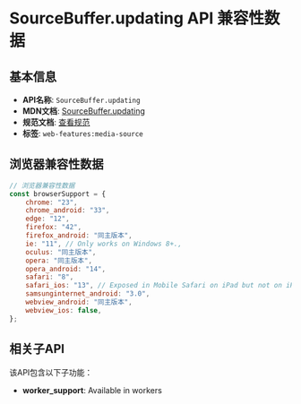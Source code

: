 # SourceBuffer.updating API 兼容性数据

## 基本信息

- **API名称**: `SourceBuffer.updating`
- **MDN文档**: [SourceBuffer.updating](https://developer.mozilla.org/docs/Web/API/SourceBuffer/updating)
- **规范文档**: [查看规范](https://w3c.github.io/media-source/#dom-sourcebuffer-updating)
- **标签**: `web-features:media-source`

## 浏览器兼容性数据

```javascript
// 浏览器兼容性数据
const browserSupport = {
    chrome: "23",
    chrome_android: "33",
    edge: "12",
    firefox: "42",
    firefox_android: "同主版本",
    ie: "11", // Only works on Windows 8+.,
    oculus: "同主版本",
    opera: "同主版本",
    opera_android: "14",
    safari: "8",
    safari_ios: "13", // Exposed in Mobile Safari on iPad but not on iPhone.,
    samsunginternet_android: "3.0",
    webview_android: "同主版本",
    webview_ios: false,
};

```

## 相关子API

该API包含以下子功能：

- **worker_support**: Available in workers

